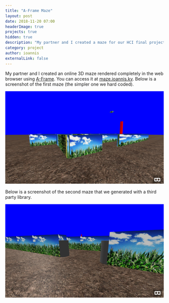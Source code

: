```yaml
---
title: "A-Frame Maze"
layout: post
date: 2018-11-20 07:00
headerImage: true
projects: true
hidden: true
description: "My partner and I created a maze for our HCI final project"
category: project
author: ioannis
externalLink: false
---
```


My partner and I created an online 3D maze rendered completely in the web browser using [A-Frame](https://aframe.io/). You can access it at
[maze.ioannis.ky](https://maze.ioannis.ky). Below is a screenshot of the first maze (the simpler one we hard coded).

![small_maze](/assets/images/maze/small_maze.jpg)

Below is a screenshot of the second maze that we generated with a third party library.

![large_maze](/assets/images/maze/big_maze.jpg)
